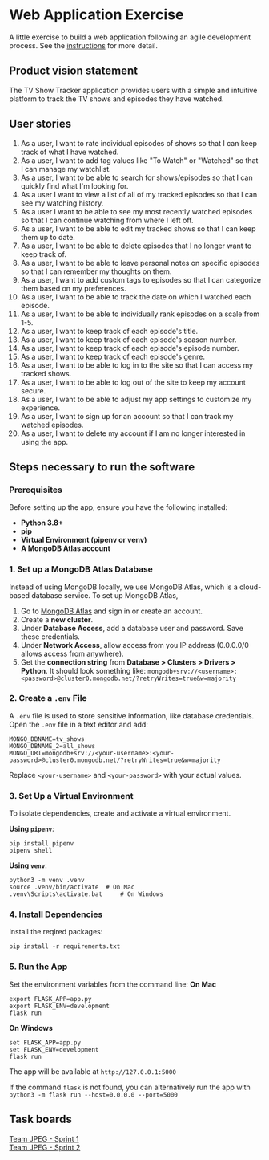 # Web Application Exercise

A little exercise to build a web application following an agile development process. See the [instructions](instructions.md) for more detail.

## Product vision statement

The TV Show Tracker application provides users with a simple and intuitive platform to track the TV shows and episodes they have watched.

## User stories

1. As a user, I want to  rate individual episodes of shows so that I can keep track of what I have watched.
2. As a user, I want to add tag values like "To Watch" or "Watched" so that I can manage my watchlist.
3. As a user, I want to be able to search for shows/episodes so that I can quickly find what I'm looking for. 
4. As a user I want to view a list of all of my tracked episodes so that I can see my watching history. 
5. As a user I want to be able to see my most recently watched episodes so that I can continue watching from where I left off. 
6. As a user, I want to be able to edit my tracked shows so that I can keep them up to date. 
7. As a user, I want to be able to delete episodes that I no longer want to keep track of. 
8. As a user, I want to be able to leave personal notes on specific episodes so that I can remember my thoughts on them. 
9. As a user, I want to add custom tags to episodes so that I can categorize them based on my preferences. 
10. As a user, I want to be able to track the date on which I watched each episode. 
11. As a user, I want to be able to individually rank episodes on a scale from 1-5. 
12. As a user, I want to keep track of each episode's title. 
13. As a user, I want to keep track of each episode's season number. 
14. As a user, I want to keep track of each episode's episode number. 
15. As a user, I want to keep track of each episode's genre.
16. As a user, I want to be able to log in to the site so that I can access my tracked shows. 
17. As a user, I want to be able to log out of the site to keep my account secure. 
18. As a user, I want to be able to adjust my app settings to customize my experience. 
19. As a user, I want to sign up for an account so that I can track my watched episodes. 
20. As a user, I want to delete my account if I am no longer interested in using the app. 

## Steps necessary to run the software

### Prerequisites

Before setting up the app, ensure you have the following installed:
- **Python 3.8+**
- **pip**
- **Virtual Environment (pipenv or venv)**
- **A MongoDB Atlas account**

### 1. Set up a MongoDB Atlas Database

Instead of using MongoDB locally, we use MongoDB Atlas, which is a cloud-based database service. To set up MongoDB Atlas,
1. Go to [MongoDB Atlas](https://www.mongodb.com/products/platform/atlas-database) and sign in or create an account.
2. Create a **new cluster**.
3. Under **Database Access**, add a database user and password. Save these credentials.
4. Under **Network Access**, allow access from you IP address (0.0.0.0/0 allows access from anywhere).
5. Get the **connection string** from **Database > Clusters > Drivers > Python**. It should look something like: `mongodb+srv://<username>:<password>@cluster0.mongodb.net/?retryWrites=true&w=majority`

### 2. Create a `.env` File

A `.env` file is used to store sensitive information, like database credentials. Open the `.env` file in a text editor and add: 
```
MONGO_DBNAME=tv_shows
MONGO_DBNAME_2=all_shows
MONGO_URI=mongodb+srv://<your-username>:<your-password>@cluster0.mongodb.net/?retryWrites=true&w=majority
```
Replace `<your-username>` and `<your-password>` with your actual values. 

### 3. Set Up a Virtual Environment

To isolate dependencies, create and activate a virtual environment.

**Using `pipenv`**: 
```
pip install pipenv
pipenv shell
```

**Using `venv`**: 
```
python3 -m venv .venv
source .venv/bin/activate  # On Mac
.venv\Scripts\activate.bat     # On Windows
```

### 4. Install Dependencies  

Install the reqired packages: 
```
pip install -r requirements.txt
```

### 5. Run the App

Set the environment variables from the command line: 
**On Mac**
```
export FLASK_APP=app.py
export FLASK_ENV=development
flask run
```
**On Windows**
```
set FLASK_APP=app.py
set FLASK_ENV=development
flask run
```
The app will be available at `http://127.0.0.1:5000`

If the command `flask` is not found, you can alternatively run the app with `python3 -m flask run --host=0.0.0.0 --port=5000`

## Task boards

[Team JPEG - Sprint 1](https://github.com/orgs/software-students-spring2025/projects/31/views/1)\
[Team JPEG - Sprint 2](https://github.com/orgs/software-students-spring2025/projects/119/views/2)
